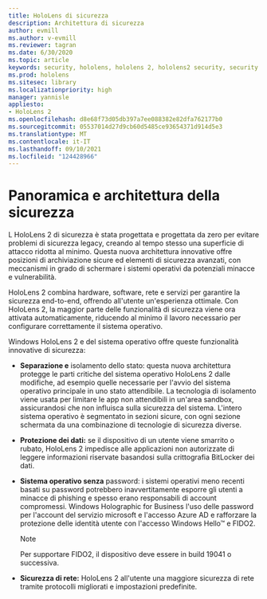 ```yaml
---
title: HoloLens di sicurezza
description: Architettura di sicurezza
author: evmill
ms.author: v-evmill
ms.reviewer: tagran
ms.date: 6/30/2020
ms.topic: article
keywords: security, hololens, hololens 2, hololens2 security, security overview, security architecture, architecture, hololens 2 architecture
ms.prod: hololens
ms.sitesec: library
ms.localizationpriority: high
manager: yannisle
appliesto:
- HoloLens 2
ms.openlocfilehash: d8e68f73d05db397a7ee088382e82dfa762177b0
ms.sourcegitcommit: 05537014d27d9cb60d5485ce93654371d914d5e3
ms.translationtype: MT
ms.contentlocale: it-IT
ms.lasthandoff: 09/10/2021
ms.locfileid: "124428966"
---
```

# <a name="security-overview-and-architecture"></a>Panoramica e architettura della sicurezza

L HoloLens 2 di sicurezza è stata progettata e progettata da zero per evitare problemi di sicurezza legacy, creando al tempo stesso una superficie di attacco ridotta al minimo. Questa nuova architettura innovative offre posizioni di archiviazione sicure ed elementi di sicurezza avanzati, con meccanismi in grado di schermare i sistemi operativi da potenziali minacce e vulnerabilità.

HoloLens 2 combina hardware, software, rete e servizi per garantire la sicurezza end-to-end, offrendo all'utente un'esperienza ottimale. Con HoloLens 2, la maggior parte delle funzionalità di sicurezza viene ora attivata automaticamente, riducendo al minimo il lavoro necessario per configurare correttamente il sistema operativo.

Windows HoloLens 2 e del sistema operativo offre queste funzionalità innovative di sicurezza:

  * **Separazione e** isolamento dello stato: questa nuova architettura protegge le parti critiche del sistema operativo HoloLens 2 dalle modifiche, ad esempio quelle necessarie per l'avvio del sistema operativo principale in uno stato attendibile. La tecnologia di isolamento viene usata per limitare le app non attendibili in un'area sandbox, assicurandosi che non influisca sulla sicurezza del sistema. L'intero sistema operativo è segmentato in sezioni sicure, con ogni sezione schermata da una combinazione di tecnologie di sicurezza diverse.
  
  * **Protezione dei dati:** se il dispositivo di un utente viene smarrito o rubato, HoloLens 2 impedisce alle applicazioni non autorizzate di leggere informazioni riservate basandosi sulla crittografia BitLocker dei dati. 
  
  * **Sistema operativo senza** password: i sistemi operativi meno recenti basati su password potrebbero inavvertitamente esporre gli utenti a minacce di phishing e spesso erano responsabili di account compromessi. Windows Holographic for Business l'uso delle password per l'account del servizio microsoft e l'accesso Azure AD e rafforzare la protezione delle identità utente con l'accesso Windows Hello™ e FIDO2. 
  
    > [!NOTE]
    > Per supportare FIDO2, il dispositivo deve essere in build 19041 o successiva. 

  * **Sicurezza di rete:** HoloLens 2 all'utente una maggiore sicurezza di rete tramite protocolli migliorati e impostazioni predefinite.
